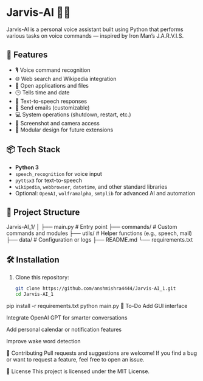# Jarvis-AI 🧠🤖

Jarvis-AI is a personal voice assistant built using Python that performs various tasks on voice commands — inspired by Iron Man’s J.A.R.V.I.S.

## 🚀 Features

- 🎙️ Voice command recognition
- 🌐 Web search and Wikipedia integration
- 📂 Open applications and files
- 🕒 Tells time and date
- 💬 Text-to-speech responses
- 📧 Send emails (customizable)
- 💻 System operations (shutdown, restart, etc.)
- 📸 Screenshot and camera access
- 🧠 Modular design for future extensions

## 📦 Tech Stack

- **Python 3**
- `speech_recognition` for voice input
- `pyttsx3` for text-to-speech
- `wikipedia`, `webbrowser`, `datetime`, and other standard libraries
- Optional: `OpenAI`, `wolframalpha`, `smtplib` for advanced AI and automation

## 📁 Project Structure

Jarvis-AI_1/
│
├── main.py # Entry point
├── commands/ # Custom commands and modules
├── utils/ # Helper functions (e.g., speech, mail)
├── data/ # Configuration or logs
├── README.md
└── requirements.txt



## 🛠️ Installation

1. Clone this repository:
   ```bash
   git clone https://github.com/anshmishra4444/Jarvis-AI_1.git
   cd Jarvis-AI_1
pip install -r requirements.txt
python main.py
📌 To-Do
Add GUI interface

Integrate OpenAI GPT for smarter conversations

Add personal calendar or notification features

Improve wake word detection

🙌 Contributing
Pull requests and suggestions are welcome! If you find a bug or want to request a feature, feel free to open an issue.

📄 License
This project is licensed under the MIT License.

